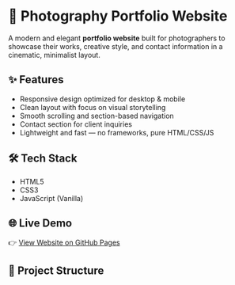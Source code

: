 # 📸 Photography Portfolio Website

A modern and elegant **portfolio website** built for photographers to showcase their works, creative style, and contact information in a cinematic, minimalist layout.

## ✨ Features
- Responsive design optimized for desktop & mobile  
- Clean layout with focus on visual storytelling  
- Smooth scrolling and section-based navigation  
- Contact section for client inquiries  
- Lightweight and fast — no frameworks, pure HTML/CSS/JS  

## 🛠️ Tech Stack
- HTML5  
- CSS3  
- JavaScript (Vanilla)  

## 🌐 Live Demo
👉 [View Website on GitHub Pages](https://jongsyah-tech.github.io/photography-portfolio-website/)

## 📂 Project Structure
